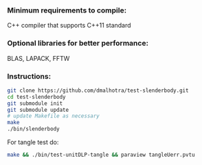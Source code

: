### Minimum requirements to compile:
C++ compiler that supports C++11 standard


### Optional libraries for better performance:
BLAS, LAPACK, FFTW

### Instructions:

```bash
git clone https://github.com/dmalhotra/test-slenderbody.git
cd test-slenderbody
git submodule init
git submodule update
# update Makefile as necessary
make
./bin/slenderbody
```

For tangle test do:

```bash
make && ./bin/test-unitDLP-tangle && paraview tangleUerr.pvtu
```
